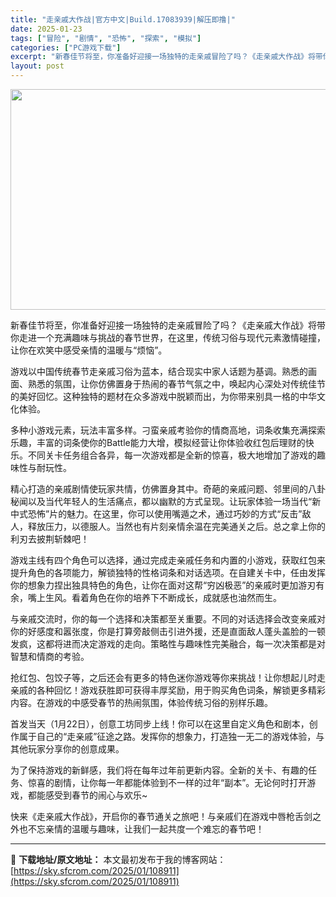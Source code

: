```yaml
---
title: "走亲戚大作战|官方中文|Build.17083939|解压即撸|"
date: 2025-01-23
tags: ["冒险", "剧情", "恐怖", "探索", "模拟"]
categories: ["PC游戏下载"]
excerpt: "新春佳节将至，你准备好迎接一场独特的走亲戚冒险了吗？《走亲戚大作战》将带你走进一个充满趣味与挑战的春节世界，在这里，传统习俗与现代元素激情碰撞，让你在欢笑中感受亲情的温暖与“烦恼”。 游戏以中国传统春节走亲戚习俗为蓝本，结合现实中家人话题为基调。熟悉的画面、熟悉的氛围，让你仿佛置身于热闹的春节气氛之&hellip;"
layout: post
---
```


<img class="aligncenter size-full wp-image-108887" src="https://sky.sfcrom.com/wp-content/uploads/2025/01/202501231536054.webp" alt="" width="616" height="353" />

新春佳节将至，你准备好迎接一场独特的走亲戚冒险了吗？《走亲戚大作战》将带你走进一个充满趣味与挑战的春节世界，在这里，传统习俗与现代元素激情碰撞，让你在欢笑中感受亲情的温暖与“烦恼”。

游戏以中国传统春节走亲戚习俗为蓝本，结合现实中家人话题为基调。熟悉的画面、熟悉的氛围，让你仿佛置身于热闹的春节气氛之中，唤起内心深处对传统佳节的美好回忆。这种独特的题材在众多游戏中脱颖而出，为你带来别具一格的中华文化体验。

多种小游戏元素，玩法丰富多样。刁蛮亲戚考验你的情商高地，词条收集充满探索乐趣，丰富的词条使你的Battle能力大增，模拟经营让你体验收红包后理财的快乐。不同关卡任务组合各异，每一次游戏都是全新的惊喜，极大地增加了游戏的趣味性与耐玩性。

精心打造的亲戚剧情使玩家共情，仿佛置身其中。奇葩的亲戚问题、邻里间的八卦秘闻以及当代年轻人的生活痛点，都以幽默的方式呈现。让玩家体验一场当代“新中式恐怖”片的魅力。在这里，你可以使用嘴遁之术，通过巧妙的方式“反击”敌人，释放压力，以德服人。当然也有片刻亲情余温在完美通关之后。总之拿上你的利刃去披荆斩棘吧！

游戏主线有四个角色可以选择，通过完成走亲戚任务和内置的小游戏，获取红包来提升角色的各项能力，解锁独特的性格词条和对话选项。在自建关卡中，任由发挥你的想象力捏出独具特色的角色，让你在面对这帮“穷凶极恶”的亲戚时更加游刃有余，嘴上生风。看着角色在你的培养下不断成长，成就感也油然而生。

与亲戚交流时，你的每一个选择和决策都至关重要。不同的对话选择会改变亲戚对你的好感度和嚣张度，你是打算旁敲侧击引进外援，还是直面敌人蓬头盖脸的一顿发疯，这都将进而决定游戏的走向。策略性与趣味性完美融合，每一次决策都是对智慧和情商的考验。

抢红包、包饺子等，之后还会有更多的特色迷你游戏等你来挑战！让你想起儿时走亲戚的各种回忆！游戏获胜即可获得丰厚奖励，用于购买角色词条，解锁更多精彩内容。在游戏的中感受春节的热闹氛围，体验传统习俗的别样乐趣。

首发当天（1月22日），创意工坊同步上线！你可以在这里自定义角色和剧本，创作属于自己的“走亲戚”征途之路。发挥你的想象力，打造独一无二的游戏体验，与其他玩家分享你的创意成果。

为了保持游戏的新鲜感，我们将在每年过年前更新内容。全新的关卡、有趣的任务、惊喜的剧情，让你每一年都能体验到不一样的过年“副本”。无论何时打开游戏，都能感受到春节的闹心与欢乐~

快来《走亲戚大作战》，开启你的春节通关之旅吧！与亲戚们在游戏中唇枪舌剑之外也不忘亲情的温暖与趣味，让我们一起共度一个难忘的春节吧！

---
📖 **下载地址/原文地址：** 本文最初发布于我的博客网站：[https://sky.sfcrom.com/2025/01/108911](https://sky.sfcrom.com/2025/01/108911)
